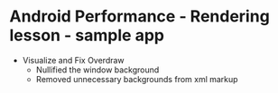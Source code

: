 # Android Performance - Rendering lesson - sample app

* Visualize and Fix Overdraw
  * Nullified the window background
  * Removed unnecessary backgrounds from xml markup
